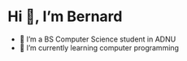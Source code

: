 # Hi 👋, I’m Bernard
- 👀 I’m a BS Computer Science student in ADNU
- 🌱 I’m currently learning computer programming

<!---
BernardL0/BernardL0 is a ✨ special ✨ repository because its `README.md` (this file) appears on your GitHub profile.
You can click the Preview link to take a look at your changes.
--->
